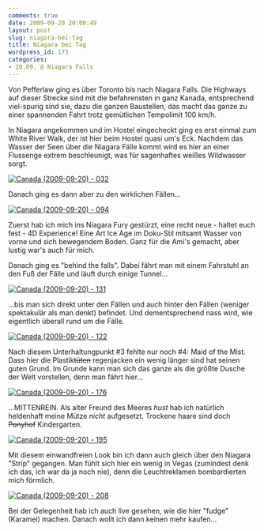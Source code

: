 ```yaml
---
comments: true
date: 2009-09-20 20:00:49
layout: post
slug: niagara-bei-tag
title: Niagara bei Tag
wordpress_id: 173
categories:
- 20.09. @ Niagara Falls
---
```


Von Pefferlaw ging es über Toronto bis nach Niagara Falls. Die Highways auf dieser Strecke sind mit die befahrensten in ganz Kanada, entsprechend viel-spurig sind sie, dazu die ganzen Baustellen, das macht das ganze zu einer spannenden Fahrt trotz gemütlichen Tempolimit 100 km/h.

In Niagara angekommen und im Hostel eingecheckt ging es erst einmal zum White River Walk, der ist hier beim Hostel quasi um's Eck. Nachdem das Wasser der Seen über die Niagara Fälle kommt wird es hier an einer Flussenge extrem beschleunigt, was für sagenhaftes weißes Wildwasser sorgt.

[![Canada (2009-09-20) - 032](http://farm4.static.flickr.com/3425/3939388600_0d545508d5.jpg)](http://www.flickr.com/photos/walsweer/3939388600/)

Danach ging es dann aber zu den wirklichen Fällen...

[![Canada (2009-09-20) - 094](http://farm3.static.flickr.com/2669/3939399612_6802050180.jpg)](http://www.flickr.com/photos/walsweer/3939399612/)

Zuerst hab ich mich ins Niagara Fury gestürzt, eine recht neue - haltet euch fest - 4D Experience! Eine Art Ice Age im Doku-Stil mitsamt Wasser von vorne und sich bewegendem Boden. Ganz für die Ami's gemacht, aber lustig war's auch für mich.

Danach ging es "behind the falls". Dabei fährt man mit einem Fahrstuhl an den Fuß der Fälle und läuft durch einige Tunnel...

[![Canada (2009-09-20) - 131](http://farm3.static.flickr.com/2472/3938627545_93bf4a981d.jpg)](http://www.flickr.com/photos/walsweer/3938627545/)

...bis man sich direkt unter den Fällen und auch hinter den Fällen (weniger spektakulär als man denkt) befindet. Und dementsprechend nass wird, wie eigentlich überall rund um die Fälle.

[![Canada (2009-09-20) - 122](http://farm3.static.flickr.com/2486/3939403974_a826336138.jpg)](http://www.flickr.com/photos/walsweer/3939403974/)

Nach diesem Unterhaltungpunkt #3 fehlte nur noch #4: Maid of the Mist. Dass hier die Plastik<del>tüten</del> regenjacken ein wenig länger sind hat seinen guten Grund. Im Grunde kann man sich das ganze als die größte Dusche der Welt vorstellen, denn man fährt hier...

[![Canada (2009-09-20) - 176](http://farm4.static.flickr.com/3484/3939412094_e41679d14f.jpg)](http://www.flickr.com/photos/walsweer/3939412094/)

...MITTENREIN. Als alter Freund des Meeres *hust* hab ich natürlich heldenhaft meine Mütze _nicht_ aufgesetzt. Trockene haare sind doch <del>Ponyhof</del> Kindergarten.

[![Canada (2009-09-20) - 195](http://farm3.static.flickr.com/2634/3938636769_a793018f6d.jpg)](http://www.flickr.com/photos/walsweer/3938636769/)

Mit diesem einwandfreien Look bin ich dann auch gleich über den Niagara "Strip" gegangen. Man fühlt sich hier ein wenig in Vegas (zumindest denk ich das, ich war da ja noch nie), denn die Leuchtreklamen bombardierten mich förmlich.

[![Canada (2009-09-20) - 208](http://farm3.static.flickr.com/2568/3938640713_f290bc2eb9.jpg)](http://www.flickr.com/photos/walsweer/3938640713/)

Bei der Gelegenheit hab ich auch live gesehen, wie die hier "fudge" (Karamel) machen. Danach wollt ich dann keinen mehr kaufen...
